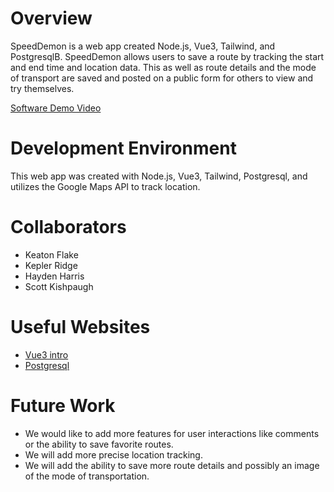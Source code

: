# Overview

SpeedDemon is a web app created Node.js, Vue3, Tailwind, and PostgresqlB.
SpeedDemon allows users to save a route by tracking the start and end time and location data. This as well as route details and the mode of transport are saved and posted on a public form for others to view and try themselves.

[Software Demo Video](https://www.youtube.com/watch?v=PbuHH18ZP14&ab_channel=KeplerRidge)

# Development Environment

This web app was created with Node.js, Vue3, Tailwind, Postgresql, and utilizes the Google Maps API to track location.

# Collaborators

- Keaton Flake
- Kepler Ridge
- Hayden Harris
- Scott Kishpaugh

# Useful Websites

- [Vue3 intro](https://vuejs.org/guide/introduction.html)
- [Postgresql](https://www.postgresql.org/docs/)

# Future Work

- We would like to add more features for user interactions like comments or the ability to save favorite routes.
- We will add more precise location tracking.
- We will add the ability to save more route details and possibly an image of the mode of transportation.
